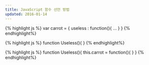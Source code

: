 ```yaml
---
title: JavaScript 함수 선언 방법
updated: 2016-01-14
---
```


{% highlight js %}
var carrot = {
  useless : function(){
  ...
  }
}
{% endhighlight%}

{% highlight js %}
function Useless(){
}
{% endhighlight%}

{% highlight js %}
function Useless(){
  this.carrot = function(){
  }
}
{% endhighlight%}

